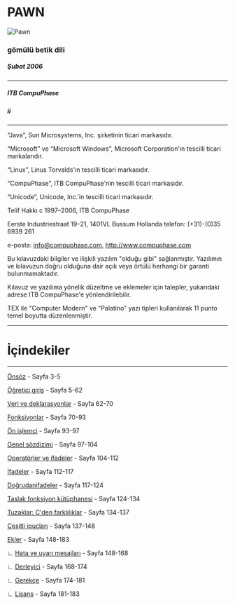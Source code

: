 # PAWN

![Pawn](https://i.ibb.co/SRbRt3C/pawn-icon-daddy-DOT-small.png)

### gömülü betik dili

##### Şubat 2006

---

##### ITB CompuPhase

##### ii

---

“Java”, Sun Microsystems, Inc. şirketinin ticari markasıdır.

“Microsoft” ve “Microsoft Windows”, Microsoft Corporation'ın tescilli ticari markalarıdır.

“Linux”, Linus Torvalds'ın tescilli ticari markasıdır.

“CompuPhase”, ITB CompuPhase'nin tescilli ticari markasıdır.

“Unicode”, Unicode, Inc.'in tescilli ticari markasıdır.

Telif Hakkı c 1997–2006, ITB CompuPhase

Eerste Industriestraat 19–21, 1401VL Bussum Hollanda
telefon: (+31)-(0)35 6939 261

e-posta: info@compuphase.com, http://www.compuphase.com

Bu kılavuzdaki bilgiler ve ilişkili yazılım "olduğu gibi" sağlanmıştır. Yazılımın ve kılavuzun doğru olduğuna dair açık veya örtülü herhangi bir garanti bulunmamaktadır.

Kılavuz ve yazılıma yönelik düzeltme ve eklemeler için talepler, yukarıdaki adrese ITB CompuPhase'e yönlendirilebilir.

TEX ile "Computer Modern" ve "Palatino" yazı tipleri kullanılarak 11 punto temel boyutta düzenlenmiştir.

---

# İçindekiler

---

[Önsöz](01-Foreword.md) - Sayfa 3-5

[Öğretici giriş](02-A-tutorial-introduction.md) - Sayfa 5-62

[Veri ve deklarasyonlar](03-Data-and-declarations.md) - Sayfa 62-70

[Fonksiyonlar](04-Functions.md) - Sayfa 70-93

[Ön işlemci](05-The-preprocessor.md) - Sayfa 93-97

[Genel sözdizimi](06-General-syntax.md) - Sayfa 97-104

[Operatörler ve ifadeler](07-Operators-and-expressions.md) - Sayfa 104-112

[İfadeler](08-Statements.md) - Sayfa 112-117

[Doğrudanifadeler](09-Directives.md) - Sayfa 117-124

[Taslak fonksiyon kütüphanesi](10-Proposed-function-library.md) - Sayfa 124-134

[Tuzaklar: C'den farklılıklar](11-Pitfalls-differences-from-C.md) - Sayfa 134-137

[Çeşitli ipuçları](12-Assorted-tips.md) - Sayfa 137-148

[Ekler](13-Appendices.md) - Sayfa 148-183

∟ [Hata ve uyarı mesajları](12-Appendices.md#error-and-warning-messages) - Sayfa 148-168

∟ [Derleyici](13-Appendices.md#the-compiler) - Sayfa 168-174

∟ [Gerekçe](13-Appendices.md#rationale) - Sayfa 174-181

∟ [Lisans](13-Appendices.md#license) - Sayfa 181-183